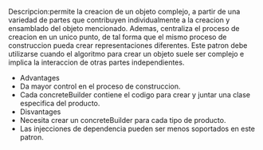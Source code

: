 Descripcion:permite la creacion de un objeto complejo, a partir de una variedad de partes que contribuyen individualmente 
a la creacion y ensamblado del objeto mencionado. Ademas, centraliza el proceso de creacion en un unico punto, de tal forma 
que el mismo proceso de construccion pueda crear representaciones diferentes.
  Este patron debe utilizarse cuando el algoritmo para crear un objeto suele ser complejo e implica la interaccion de otras
  partes independientes.
  * Advantages
  * Da mayor control en el proceso de construccion.
  * Cada concreteBuilder contiene el codigo para crear y juntar una clase especifica del producto.
  * Disvantages
  * Necesita crear un concreteBuilder para cada tipo de producto.
  * Las injecciones de dependencia pueden ser menos soportados en este patron.
  
